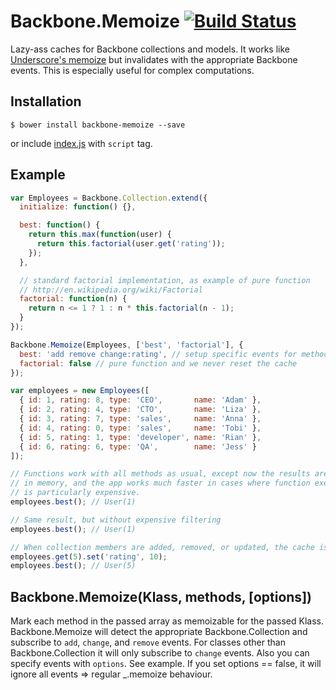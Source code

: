 # Backbone.Memoize [![Build Status](https://circleci.com/gh/activecell/backbone-memoize.png)](https://circleci.com/gh/activecell/backbone-memoize)

  Lazy-ass caches for Backbone collections and models.
  It works like [Underscore's memoize](http://documentcloud.github.io/underscore/#memoize)
  but invalidates with the appropriate Backbone events. This is especially
  useful for complex computations.

## Installation

    $ bower install backbone-memoize --save

  or include [index.js](https://github.com/activecell/backbone-memoize/blob/master/index.js) with `script` tag.

## Example

```js
var Employees = Backbone.Collection.extend({
  initialize: function() {},

  best: function() {
    return this.max(function(user) {
      return this.factorial(user.get('rating'));
    });
  },

  // standard factorial implementation, as example of pure function
  // http://en.wikipedia.org/wiki/Factorial
  factorial: function(n) {
    return n <= 1 ? 1 : n * this.factorial(n - 1);
  }
});

Backbone.Memoize(Employees, ['best', 'factorial'], {
  best: 'add remove change:rating', // setup specific events for method
  factorial: false // pure function and we never reset the cache
});

var employees = new Employees([
  { id: 1, rating: 8, type: 'CEO',       name: 'Adam' },
  { id: 2, rating: 4, type: 'CTO',       name: 'Liza' },
  { id: 3, rating: 7, type: 'sales',     name: 'Anna' },
  { id: 4, rating: 0, type: 'sales',     name: 'Tobi' },
  { id: 5, rating: 1, type: 'developer', name: 'Rian' },
  { id: 6, rating: 6, type: 'QA',        name: 'Jess' }
]);

// Functions work with all methods as usual, except now the results are stored
// in memory, and the app works much faster in cases where function execution
// is particularly expensive.
employees.best(); // User(1)

// Same result, but without expensive filtering
employees.best(); // User(1)

// When collection members are added, removed, or updated, the cache is reset
employees.get(5).set('rating', 10);
employees.best(); // User(5)
```

## Backbone.Memoize(Klass, methods, [options])

  Mark each method in the passed array as memoizable for the passed Klass.
  Backbone.Memoize will detect the appropriate Backbone.Collection and
  subscribe to `add`, `change`, and `remove` events.
  For classes other than Backbone.Collection it will only subscribe to `change`
  events.
  Also you can specify events with `options`. See example.
  If you set options == false, it will ignore all events => regular _.memoize behaviour.
